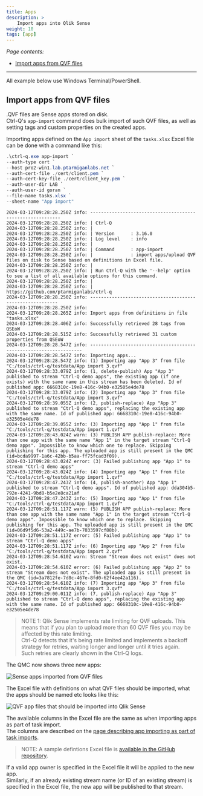 ```yaml
---
title: Apps
description: >
    Import apps into Qlik Sense
weight: 10
tags: [app]
---
```


<!-- {{% pageinfo %}} 
This is a placeholder page that shows you how to use this template site.
{{% /pageinfo %}} -->

*Page contents:*

- [Import apps from QVF files](#import-apps-from-qvf-files)

---

All example below use Windows Terminal/PowerShell.

## Import apps from QVF files

.QVF files are Sense apps stored on disk.  
Ctrl-Q's `app-import` command does bulk import of such QVF files, as well as setting tags and custom properties on the created apps.

Importing apps defined on the `App import` sheet of the `tasks.xlsx` Excel file can be done with a command like this:

```powershell
.\ctrl-q.exe app-import `
--auth-type cert `
--host pro2-win1.lab.ptarmiganlabs.net `
--auth-cert-file ./cert/client.pem `
--auth-cert-key-file ./cert/client_key.pem `
--auth-user-dir LAB `
--auth-user-id goran `
--file-name tasks.xlsx `
--sheet-name "App import"
```

```text
2024-03-12T09:28:28.250Z info: -----------------------------------------------------------
2024-03-12T09:28:28.250Z info: | Ctrl-Q
2024-03-12T09:28:28.250Z info: |
2024-03-12T09:28:28.250Z info: | Version      : 3.16.0
2024-03-12T09:28:28.250Z info: | Log level    : info
2024-03-12T09:28:28.250Z info: |
2024-03-12T09:28:28.250Z info: | Command      : app-import
2024-03-12T09:28:28.250Z info: |              : import apps/upload QVF files on disk to Sense based on definitions in Excel file.
2024-03-12T09:28:28.250Z info: |
2024-03-12T09:28:28.250Z info: | Run Ctrl-Q with the '--help' option to see a list of all available options for this command.
2024-03-12T09:28:28.250Z info: |
2024-03-12T09:28:28.250Z info: | https://github.com/ptarmiganlabs/ctrl-q
2024-03-12T09:28:28.250Z info: ----------------------------------------------------------
2024-03-12T09:28:28.250Z info:
2024-03-12T09:28:28.265Z info: Import apps from definitions in file "tasks.xlsx"
2024-03-12T09:28:28.406Z info: Successfully retrieved 28 tags from QSEoW
2024-03-12T09:28:28.515Z info: Successfully retrieved 31 custom properties from QSEoW
2024-03-12T09:28:28.547Z info: -------------------------------------------------------------------
2024-03-12T09:28:28.547Z info: Importing apps...
2024-03-12T09:28:28.547Z info: (1) Importing app "App 3" from file "C:/tools/ctrl-q/testdata/App import 3.qvf"
2024-03-12T09:28:33.079Z info: (1, delete-publish) App "App 3" published to stream "Ctrl-Q demo apps", the existing app (if one exists) with the same name in this stream has been deleted. Id of published app: 6668310c-19e8-416c-94b0-e32505e4de78
2024-03-12T09:28:33.079Z info: (2) Importing app "App 3" from file "C:/tools/ctrl-q/testdata/App import 3.qvf"
2024-03-12T09:28:39.055Z info: (2, publish-replace) App "App 3" published to stream "Ctrl-Q demo apps", replacing the existing app with the same name. Id of published app: 6668310c-19e8-416c-94b0-e32505e4de78
2024-03-12T09:28:39.055Z info: (3) Importing app "App 1" from file "C:/tools/ctrl-q/testdata/App import 1.qvf"
2024-03-12T09:28:43.024Z warn: (3) PUBLISH APP publish-replace: More than one app with the same name "App 1" in the target stream "Ctrl-Q demo apps". Impossible to know which one to replace. Skipping publishing for this app. The uploaded app is still present in the QMC (id=bcda9997-1a6c-42bb-b5aa-ff75fcad3f09).
2024-03-12T09:28:43.024Z error: (3) Failed publishing app "App 1" to stream "Ctrl-Q demo apps"
2024-03-12T09:28:43.024Z info: (4) Importing app "App 1" from file "C:/tools/ctrl-q/testdata/App import 1.qvf"
2024-03-12T09:28:47.243Z info: (4, publish-another) App "App 1" published to stream "Ctrl-Q demo apps". Id of published app: dda304b5-792e-4241-9bd8-b5e2e8ca21af
2024-03-12T09:28:47.243Z info: (5) Importing app "App 1" from file "C:/tools/ctrl-q/testdata/App import 1.qvf"
2024-03-12T09:28:51.117Z warn: (5) PUBLISH APP publish-replace: More than one app with the same name "App 1" in the target stream "Ctrl-Q demo apps". Impossible to know which one to replace. Skipping publishing for this app. The uploaded app is still present in the QMC (id=06d9f5d6-53a2-449c-ae7b-7033597cf88b).
2024-03-12T09:28:51.117Z error: (5) Failed publishing app "App 1" to stream "Ctrl-Q demo apps"
2024-03-12T09:28:51.117Z info: (6) Importing app "App 2" from file "C:/tools/ctrl-q/testdata/App import 2.qvf"
2024-03-12T09:28:54.610Z warn: Stream "Stream does not exist" does not exist.
2024-03-12T09:28:54.610Z error: (6) Failed publishing app "App 2" to stream "Stream does not exist". The uploaded app is still present in the QMC (id=3a7812fe-7d8c-467e-8fd0-62f4ee42a116).
2024-03-12T09:28:54.610Z info: (7) Importing app "App 3" from file "C:/tools/ctrl-q/testdata/App import 3.qvf"
2024-03-12T09:29:00.011Z info: (7, publish-replace) App "App 3" published to stream "Ctrl-Q demo apps", replacing the existing app with the same name. Id of published app: 6668310c-19e8-416c-94b0-e32505e4de78
```

> NOTE 1: Qlik Sense implements rate limiting for QVF uploads. This means that if you plan to upload more than 60 QVF files you may be affected by this rate limiting.  
> Ctrl-Q detects that it's being rate limited and implements a backoff strategy for retries, waiting longer and longer until it tries again.  
> Such retries are clearly shown in the Ctrl-Q logs.

The QMC now shows three new apps:

![Sense apps imported from QVF files](/img/ctrl-q-app-import-2.png "Sense apps imported from QVF files")

The Excel file with definitions on what QVF files should be imported, what the apps should be named etc looks like this:

![QVF app files that should be imported into Qlik Sense](/img/ctrl-q-app-import-1.png "QVF app files that should be imported into Qlik Sense")

The available columns in the Excel file are the same as when importing apps as part of task import.  
The columns are described on the [page describing app importing as part of task imports](http://localhost:1313/docs/command/import/task/#source-file-columns-for-app-import-definitions).

> NOTE: A sample defintions Excel file is [available in the GitHub repository](https://github.com/ptarmiganlabs/ctrl-q/blob/main/testdata/tasks.xlsx?raw=true).

If a valid app owner is specified in the Excel file it will be applied to the new app.  
Similarly, if an already existing stream name (or ID of an existing stream) is specified in the Excel file, the new app will be published to that stream.
